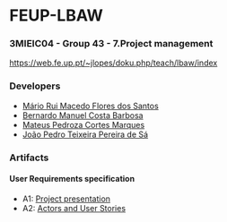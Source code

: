 # FEUP-LBAW

### 3MIEIC04 - Group 43 - 7.Project management

https://web.fe.up.pt/~jlopes/doku.php/teach/lbaw/index

### Developers

* [Mário Rui Macedo Flores dos Santos](https://github.com/mariosantosprivate)
* [Bernardo Manuel Costa Barbosa](https://github.com/bernardomcbarbosa)
* [Mateus Pedroza Cortes Marques](https://github.com/mpcmarques)
* [João Pedro Teixeira Pereira de Sá](https://github.com/jotapsa)

### Artifacts

#### User Requirements specification
* A1: [Project presentation](artifacts/a1.md)
* A2: [Actors and User Stories](artifacts/a2.md)

